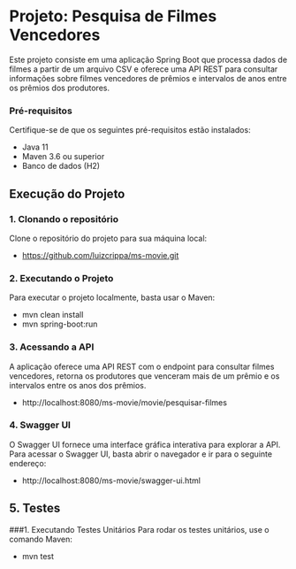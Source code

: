 # Projeto: Pesquisa de Filmes Vencedores
Este projeto consiste em uma aplicação Spring Boot que processa dados de filmes a partir de um arquivo CSV e oferece uma API REST para consultar informações sobre filmes vencedores de prêmios e intervalos de anos entre os prêmios dos produtores.

### Pré-requisitos
Certifique-se de que os seguintes pré-requisitos estão instalados:

* Java 11
* Maven 3.6 ou superior
* Banco de dados (H2)

## Execução do Projeto
### 1. Clonando o repositório
Clone o repositório do projeto para sua máquina local:
* https://github.com/luizcrippa/ms-movie.git

### 2. Executando o Projeto
Para executar o projeto localmente, basta usar o Maven:
* mvn clean install
* mvn spring-boot:run

### 3. Acessando a API
A aplicação oferece uma API REST com o endpoint para consultar filmes vencedores, retorna os produtores que venceram mais de um prêmio e os intervalos entre os anos dos prêmios.
* http://localhost:8080/ms-movie/movie/pesquisar-filmes

### 4. Swagger UI
O Swagger UI fornece uma interface gráfica interativa para explorar a API. Para acessar o Swagger UI, basta abrir o navegador e ir para o seguinte endereço:
* http://localhost:8080/ms-movie/swagger-ui.html

## 5. Testes
###1. Executando Testes Unitários
Para rodar os testes unitários, use o comando Maven:
* mvn test
